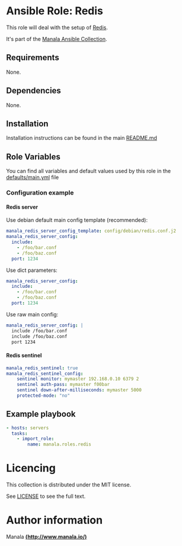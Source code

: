 # Ansible Role: Redis

This role will deal with the setup of [Redis](https://redis.io/).

It's part of the [Manala Ansible Collection](https://galaxy.ansible.com/manala/roles).

## Requirements

None.

## Dependencies

None.

## Installation

Installation instructions can be found in the main [README.md](https://github.com/manala/ansible-roles/blob/master/README.md)

## Role Variables

You can find all variables and default values used by this role in the [defaults/main.yml](./defaults/main.yml) file

### Configuration example

#### Redis server

Use debian default main config template (recommended):
```yaml
manala_redis_server_config_template: config/debian/redis.conf.j2
manala_redis_server_config:
  include:
    - /foo/bar.conf
    - /foo/baz.conf
  port: 1234
```

Use dict parameters:
```yaml
manala_redis_server_config:
  include:
    - /foo/bar.conf
    - /foo/baz.conf
  port: 1234
```

Use raw main config:
```yaml
manala_redis_server_config: |
  include /foo/bar.conf
  include /foo/baz.conf
  port 1234
```

#### Redis sentinel

```yaml
manala_redis_sentinel: true
manala_redis_sentinel_config:
    sentinel monitor: mymaster 192.168.0.10 6379 2
    sentinel auth-pass: mymaster f00bar
    sentinel down-after-milliseconds: mymaster 5000
    protected-mode: "no"
```

## Example playbook

```yaml
- hosts: servers
  tasks:
    - import_role:  
        name: manala.roles.redis
```

# Licencing

This collection is distributed under the MIT license.

See [LICENSE](https://opensource.org/licenses/MIT) to see the full text.

# Author information

Manala [**(http://www.manala.io/)**](http://www.manala.io)
